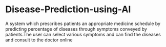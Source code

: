 # Disease-Prediction-using-AI
A system which  prescribes patients an appropriate medicine schedule by predicting percentage of diseases through symptoms conveyed by patients.The user can select various symptoms and can find the diseases and consult to the doctor online
